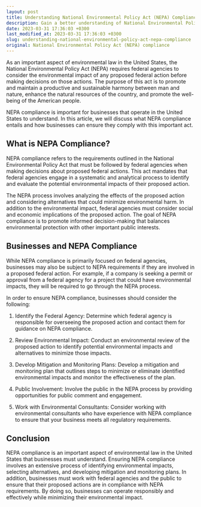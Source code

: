 ```yaml
---
layout: post
title: Understanding National Environmental Policy Act (NEPA) Compliance
description: Gain a better understanding of National Environmental Policy Act (NEPA) and what businesses need to do to comply with it.
date: 2023-03-31 17:36:03 +0300
last_modified_at: 2023-03-31 17:36:03 +0300
slug: understanding-national-environmental-policy-act-nepa-compliance
original: National Environmental Policy Act (NEPA) compliance
---
```

As an important aspect of environmental law in the United States, the National Environmental Policy Act (NEPA) requires federal agencies to consider the environmental impact of any proposed federal action before making decisions on those actions. The purpose of this act is to promote and maintain a productive and sustainable harmony between man and nature, enhance the natural resources of the country, and promote the well-being of the American people.

NEPA compliance is important for businesses that operate in the United States to understand. In this article, we will discuss what NEPA compliance entails and how businesses can ensure they comply with this important act.

## What is NEPA Compliance?

NEPA compliance refers to the requirements outlined in the National Environmental Policy Act that must be followed by federal agencies when making decisions about proposed federal actions. This act mandates that federal agencies engage in a systematic and analytical process to identify and evaluate the potential environmental impacts of their proposed action.

The NEPA process involves analyzing the effects of the proposed action and considering alternatives that could minimize environmental harm. In addition to the environmental impact, federal agencies must consider social and economic implications of the proposed action. The goal of NEPA compliance is to promote informed decision-making that balances environmental protection with other important public interests.

## Businesses and NEPA Compliance

While NEPA compliance is primarily focused on federal agencies, businesses may also be subject to NEPA requirements if they are involved in a proposed federal action. For example, if a company is seeking a permit or approval from a federal agency for a project that could have environmental impacts, they will be required to go through the NEPA process.

In order to ensure NEPA compliance, businesses should consider the following:

1. Identify the Federal Agency: Determine which federal agency is responsible for overseeing the proposed action and contact them for guidance on NEPA compliance.

2. Review Environmental Impact: Conduct an environmental review of the proposed action to identify potential environmental impacts and alternatives to minimize those impacts.

3. Develop Mitigation and Monitoring Plans: Develop a mitigation and monitoring plan that outlines steps to minimize or eliminate identified environmental impacts and monitor the effectiveness of the plan.

4. Public Involvement: Involve the public in the NEPA process by providing opportunities for public comment and engagement.

5. Work with Environmental Consultants: Consider working with environmental consultants who have experience with NEPA compliance to ensure that your business meets all regulatory requirements.

## Conclusion

NEPA compliance is an important aspect of environmental law in the United States that businesses must understand. Ensuring NEPA compliance involves an extensive process of identifying environmental impacts, selecting alternatives, and developing mitigation and monitoring plans. In addition, businesses must work with federal agencies and the public to ensure that their proposed actions are in compliance with NEPA requirements. By doing so, businesses can operate responsibly and effectively while minimizing their environmental impact.